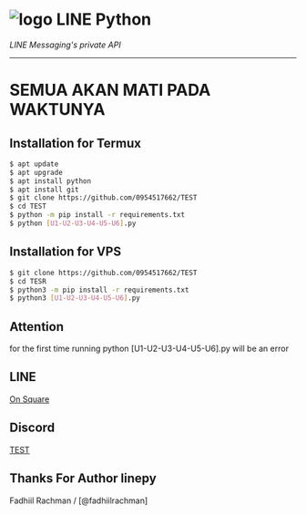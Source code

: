 # ![logo](LINE-sm.png) LINE Python

*LINE Messaging's private API*

----

# SEMUA AKAN MATI PADA WAKTUNYA

## Installation for Termux

```sh
$ apt update
$ apt upgrade
$ apt install python
$ apt install git
$ git clone https://github.com/0954517662/TEST
$ cd TEST
$ python -m pip install -r requirements.txt
$ python [U1-U2-U3-U4-U5-U6].py
```

## Installation for VPS

```sh
$ git clone https://github.com/0954517662/TEST
$ cd TESR
$ python3 -m pip install -r requirements.txt
$ python3 [U1-U2-U3-U4-U5-U6].py
```

## Attention

for the first time running python [U1-U2-U3-U4-U5-U6].py will be an error

## LINE
[On Square](https://line.me/ti/g2/LPYXUX4YE)

## Discord
[TEST](https://discord.gg/5jsqutF)

## Thanks For Author linepy
Fadhiil Rachman / [@fadhiilrachman]
